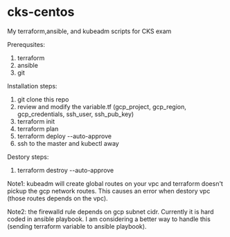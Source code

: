 # cks-centos
My terraform,ansible, and kubeadm scripts for CKS exam

Prerequsites:
1. terraform 
2. ansible
3. git

Installation steps:
1. git clone this repo
2. review and modify the variable.tf (gcp_project, gcp_region, gcp_credentials, ssh_user, ssh_pub_key)
3. terraform init
4. terraform plan
5. terraform deploy --auto-approve
6. ssh to the master and kubectl away

Destory steps:
1. terraform destroy --auto-approve

Note1: kubeadm will create global routes on your vpc and terraform doesn't pickup the gcp network routes. This causes an error when destory vpc (those routes depends on the vpc).

Note2: the firewalld rule depends on gcp subnet cidr. Currently it is hard coded in ansible playbook. I am considering a better way to handle this (sending terraform variable to ansible playbook).



